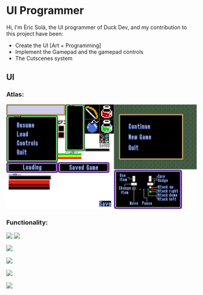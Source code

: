 # UI Programmer

Hi, I'm Èric Solà, the UI programmer of Duck Dev, and my contribution to this project have been:

* Create the UI [Art + Programming]
* Implement the Gamepad and the gamepad controls
* The Cutscenes system


## UI

### Atlas:
![](https://github.com/HeladodePistacho/Prueba1/blob/master/jajasalu2.png?raw=true)
### Functionality:

![](https://i.gyazo.com/b98783dd21f38b0d45a2eb391f851c08.gif) ![](https://i.gyazo.com/dca794d84a79fa87d2c37c68038a9cf1.gif)

![](https://i.gyazo.com/c95e0e47ba26a7406ca8af10074329da.gif)

![](https://i.gyazo.com/2d4cc733c1a181f838596d4adaf32ed1.gif)

![](https://i.gyazo.com/d2bd5d7eb480fae02b5529a259823c75.gif)

![](https://i.gyazo.com/65e3f9346d3e1969ecd8606d926a1a3e.gif)
